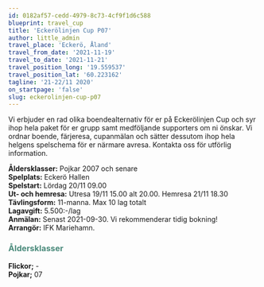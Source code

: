 ```yaml
---
id: 0182af57-cedd-4979-8c73-4cf9f1d6c588
blueprint: travel_cup
title: 'Eckerölinjen Cup P07'
author: little_admin
travel_place: 'Eckerö, Åland'
travel_from_date: '2021-11-19'
travel_to_date: '2021-11-21'
travel_position_long: '19.559537'
travel_position_lat: '60.223162'
tagline: '21-22/11 2020'
on_startpage: 'false'
slug: eckerolinjen-cup-p07
---
```

<p>Vi erbjuder en rad olika boendealternativ för er på Eckerölinjen Cup och syr ihop hela paket för er grupp samt medföljande supporters om ni önskar. Vi ordnar boende, färjeresa, cupanmälan och sätter dessutom ihop hela helgens spelschema för er närmare avresa. Kontakta oss för utförlig information.</p>
<p><strong>Åldersklasser:</strong> Pojkar 2007 och senare<br />
<strong>Spelplats:</strong> Eckerö Hallen<br />
<strong>Spelstart:</strong> Lördag 20/11 09.00<br />
<strong>Ut- och hemresa:</strong> Utresa 19/11 15.00 alt 20.00. Hemresa 21/11 18.30<br />
<strong>Tävlingsform:</strong> 11-manna. Max 10 lag totalt<br />
<strong>Lagavgift:</strong> 5.500:-/lag<br />
<strong>Anmälan:</strong> Senast 2021-09-30. Vi rekommenderar tidig bokning!<br />
<strong>Arrangör:</strong> IFK Mariehamn.</p>
<h3><span style="color: #4a8a7b;">Åldersklasser</span></h3>
<p><strong>Flickor;</strong> -<br />
<strong>Pojkar;</strong> 07</p>
